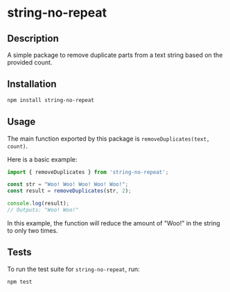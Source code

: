 # string-no-repeat

## Description
A simple package to remove duplicate parts from a text string based on the provided count.

## Installation

```sh
npm install string-no-repeat
```

## Usage

The main function exported by this package is `removeDuplicates(text, count)`.

Here is a basic example:

```javascript
import { removeDuplicates } from 'string-no-repeat';

const str = "Woo! Woo! Woo! Woo! Woo!";
const result = removeDuplicates(str, 2);

console.log(result);
// Outputs: "Woo! Woo!"
```

In this example, the function will reduce the amount of "Woo!" in the string to only two times.

## Tests

To run the test suite for `string-no-repeat`, run:

```sh
npm test
```
